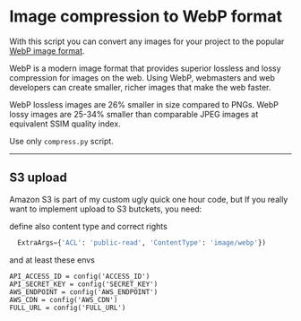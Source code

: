 # Image compression to WebP format

With this script you can convert any images for your project to the popular [WebP image format](https://developers.google.com/speed/webp).

WebP is a modern image format that provides superior lossless and lossy compression for images on the web. Using WebP, webmasters and web developers can create smaller, richer images that make the web faster.

WebP lossless images are 26% smaller in size compared to PNGs. WebP lossy images are 25-34% smaller than comparable JPEG images at equivalent SSIM quality index.

Use only ```compress.py``` script. 

<hr>

## S3 upload ## 
Amazon S3 is part of my custom ugly quick one hour code, but If you really want to implement upload to S3 butckets, you need:

define also content type and correct rights

```python
  ExtraArgs={'ACL': 'public-read', 'ContentType': 'image/webp'})
```

and at least these envs

```
API_ACCESS_ID = config('ACCESS_ID')
API_SECRET_KEY = config('SECRET_KEY')
AWS_ENDPOINT = config('AWS_ENDPOINT')
AWS_CDN = config('AWS_CDN')
FULL_URL = config('FULL_URL')
```
